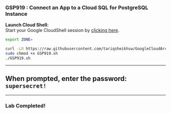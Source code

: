 ### GSP919 : Connect an App to a Cloud SQL for PostgreSQL Instance

 **Launch Cloud Shell:**  
   Start your Google CloudShell session by [clicking here](https://console.cloud.google.com/home/dashboard?project=&pli=1&cloudshell=true).


```bash
export ZONE=
```

```bash
curl -LO https://raw.githubusercontent.com/tariqsheikhsw/GoogleCloudArchitectLabs/main/Solutions/GSP919.sh
sudo chmod +x GSP919.sh
./GSP919.sh
```
---

## When prompted, enter the password: `supersecret!`

---

### Lab Completed!

